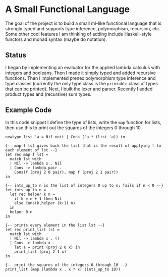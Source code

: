 # A Small Functional Language
The goal of the project is to build a small ml-like functional language that is strongly typed and supports type inference, polymorphism, recursion, etc.
Some other cool features I am thinking of adding include Haskell-style functors and monad syntax (maybe do notation).
## Status
I began by implementing an evaluator for the applied lambda calculus with integers and booleans.
Then I made it simply typed and added recursive functions.
Then I implemented prenex polymorphism type inference and type classes (currently the only type class is the `printable` class of types that can be printed).
Next, I built the lexer and parser.
Recently I added product types and (recursive) sum types.

## Example Code
In this code snippet I define the type of lists, write the `map` function for lists, then use this to print out the squares of the integers 0 through 10.

```evcolang
newtype list 'a = Nil unit | Cons ('a * (list 'a)) in

{-- map f lst gives back the list that is the result of applying f to each element of lst --}
let rec map f lst =
  match lst with
  | Nil -> lambda x . Nil
  | Cons -> lambda pair .
    Cons(f (proj 2 0 pair), map f (proj 2 1 pair))
in

{-- ints_up_to n is the list of integers 0 up to n; fails if n < 0 --}
let ints_up_to n =
  let rec helper k n =
    if k = n + 1 then Nil
    else Cons(k,helper (k+1) n)
  in
  helper 0 n
in

{-- prints every element in the list lst --}
let rec print_list lst =                                                                                                                                                                                   
  match lst with                                                                                                                                                                                           
  | Nil -> lambda x . ()                                                                                                                                                                                   
  | Cons -> lambda x .                                                                                                                                                                                     
    let a = print (proj 2 0 x) in                                                                                                                                                                          
    print_list (proj 2 1 x)                                                                                                                                                                                
in                                                                                                                                                                                                         
                                                                                                                                                                                                           
{-- print the squares of the integers 0 through 10 --}                                                                                                                                                     
print_list (map (lambda x . x * x) (ints_up_to 10)) 
```
